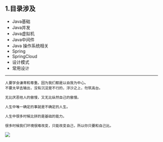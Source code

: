 ## 1.目录涉及
* Java基础 
* Java并发
* Java虚拟机
* Java中间件
* Java 操作系统相关
* Spring
* SpringCloud
* 设计模式
* 常用设计

---

``` 
人要学会谦卑和尊重。因为我们都是以自我为中心。
不要太早去输出，没有沉淀是不行的，浮沙之上，勿筑高台。

无比厌恶他人的傲慢，又无比纵然自己的傲慢。

人生中唯一确定的事就是不确定的人生。

人生中很多时候比拼的是基础的能力。

很多时候我们环境很难改变，只能改变自己，所以你只要和自己比。
```

![](https://cdn.jsdelivr.net/gh/flowscolors/resources-backup@main/img_bed/java性能权威指南.jpg)
